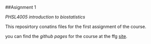 ##Asignment 1

*PHSL4005 introduction to biostatistics*

This reposirtory conatins files for the first assignment of the course.
 
you can find the _*github pages*_ for the course at the ffg [site](link).
